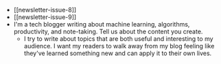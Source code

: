 - [[newsletter-issue-8]]
- [[newsletter-issue-9]]
- I'm a tech blogger writing about machine learning, algorithms, productivity, and note-taking.
  Tell us about the content you create.
	- I try to write about topics that are both useful and interesting to my audience. I want my readers to walk away from my blog feeling like they've learned something new and can apply it to their own lives.
